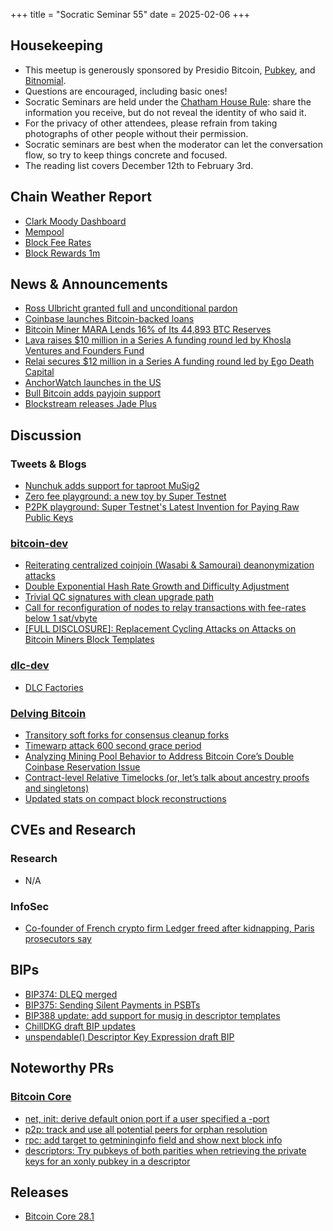 +++
title = "Socratic Seminar 55"
date = 2025-02-06
+++

Housekeeping
------------

- This meetup is generously sponsored by Presidio Bitcoin, [Pubkey](https://bitrefill.com/), and [Bitnomial](https://bitnomial.com).
- Questions are encouraged, including basic ones!
- Socratic Seminars are held under the [Chatham House Rule](https://www.chathamhouse.org/about-us/chatham-house-rule): share the information you receive, but do not reveal the identity of who said it.
- For the privacy of other attendees, please refrain from taking photographs of other people without their permission.
- Socratic seminars are best when the moderator can let the conversation flow, so try to keep things concrete and focused.
- The reading list covers December 12th to February 3rd.

Chain Weather Report
--------------------

- [Clark Moody Dashboard](https://dashboard.clarkmoody.com/)
- [Mempool](https://mempool.space/graphs/mempool#1m)
- [Block Fee Rates](https://mempool.space/graphs/mining/block-fee-rates#1m)
- [Block Rewards 1m](https://mempool.space/graphs/mining/block-rewards#1m)

News & Announcements
--------------------

- [Ross Ulbricht granted full and unconditional pardon](https://freeross.org/)
- [Coinbase launches Bitcoin-backed loans](https://x.com/coinbase/status/1879902780564951530)
- [Bitcoin Miner MARA Lends 16% of Its 44,893 BTC Reserves](https://theminermag.com/news/2025-01-05/mara-lend-bitcoin-btc/)
- [Lava raises $10 million in a Series A funding round led by Khosla Ventures and Founders Fund](https://fortune.com/2024/12/09/bitcoin-lending-lava-khosla-keith-rabois-founders-fund-venture/)
- [Relai secures $12 million in a Series A funding round led by Ego Death Capital](https://www.theblock.co/post/330146/bitcoin-investment-app-relai-funding-valuation)
- [AnchorWatch launches in the US](https://x.com/AnchorWatch/status/1876297172204888193)
- [Bull Bitcoin adds payjoin support](https://www.bullbitcoin.com/blog/bull-bitcoin-wallet-payjoin)
- [Blockstream releases Jade Plus](https://blog.blockstream.com/introducing-the-all-new-blockstream-jade-plus-simple-enough-for-beginners-advanced-enough-for-cypherpunks/)

Discussion
----------

### Tweets & Blogs

- [Nunchuk adds support for taproot MuSig2](https://nunchuk.io/blog/taproot-multisig)
- [Zero fee playground: a new toy by Super Testnet](https://stacker.news/items/805544)
- [P2PK playground: Super Testnet's Latest Invention for Paying Raw Public Keys](https://stacker.news/items/814742)

### [bitcoin-dev](https://groups.google.com/g/bitcoindev)

- [Reiterating centralized coinjoin (Wasabi & Samourai) deanonymization attacks](https://groups.google.com/g/bitcoindev/c/CbfbEGozG7c/m/w2B-RRdUCQAJ)
- [Double Exponential Hash Rate Growth and Difficulty Adjustment](https://groups.google.com/g/bitcoindev/c/JhEyfW7YKhY/m/qR4ucBeMCAAJ)
- [Trivial QC signatures with clean upgrade path](https://groups.google.com/g/bitcoindev/c/8O857bRSVV8/m/4cM-7pf4AgAJ)
- [Call for reconfiguration of nodes to relay transactions with fee-rates below 1 sat/vbyte](https://groups.google.com/g/bitcoindev/c/3CRqKviJY_M)
- [[FULL DISCLOSURE]: Replacement Cycling Attacks on Attacks on Bitcoin Miners Block Templates](https://groups.google.com/g/bitcoindev/c/ZspZzO4sBys)

### [dlc-dev](https://mailmanlists.org/pipermail/dlc-dev/)

- [DLC Factories](https://mailmanlists.org/pipermail/dlc-dev/2025-January/000186.html)

### [Delving Bitcoin](https://delvingbitcoin.org/)

- [Transitory soft forks for consensus cleanup forks](https://delvingbitcoin.org/t/transitory-soft-forks-for-consensus-cleanup-forks/1333)
- [Timewarp attack 600 second grace period](https://delvingbitcoin.org/t/timewarp-attack-600-second-grace-period/1326)
- [Analyzing Mining Pool Behavior to Address Bitcoin Core’s Double Coinbase Reservation Issue](https://delvingbitcoin.org/t/analyzing-mining-pool-behavior-to-address-bitcoin-cores-double-coinbase-reservation-issue/1351)
- [Contract-level Relative Timelocks (or, let’s talk about ancestry proofs and singletons)](https://delvingbitcoin.org/t/contract-level-relative-timelocks-or-lets-talk-about-ancestry-proofs-and-singletons/1353)
- [Updated stats on compact block reconstructions](https://delvingbitcoin.org/t/stats-on-compact-block-reconstructions/1052/5)

CVEs and Research
-----------------

### Research

- N/A

### InfoSec

- [Co-founder of French crypto firm Ledger freed after kidnapping, Paris prosecutors say](https://www.reuters.com/world/europe/co-founder-french-crypto-firm-ledger-freed-after-kidnapping-paris-prosecutors-2025-01-23/)

BIPs
----

- [BIP374: DLEQ merged](https://github.com/bitcoin/bips/pull/1689)
- [BIP375: Sending Silent Payments in PSBTs](https://github.com/bitcoin/bips/pull/1687)
- [BIP388 update: add support for musig in descriptor templates](https://github.com/bitcoin/bips/pull/1697)
- [ChillDKG draft BIP updates](https://groups.google.com/g/bitcoindev/c/HE3HSnGTpoQ/m/Y2VhaMCrCAAJ)
- [unspendable() Descriptor Key Expression draft BIP](https://github.com/bitcoin/bips/pull/1746)

Noteworthy PRs
--------------

### [Bitcoin Core](https://github.com/bitcoin/bitcoin)

- [net, init: derive default onion port if a user specified a -port](https://github.com/bitcoin/bitcoin/pull/31223)
- [p2p: track and use all potential peers for orphan resolution](https://github.com/bitcoin/bitcoin/pull/31397)
- [rpc: add target to getmininginfo field and show next block info ](https://github.com/bitcoin/bitcoin/pull/31583)
- [descriptors: Try pubkeys of both parities when retrieving the private keys for an xonly pubkey in a descriptor](https://github.com/bitcoin/bitcoin/pull/31590)

Releases
--------

- [Bitcoin Core 28.1](https://github.com/bitcoin/bitcoin/releases/tag/v28.1)